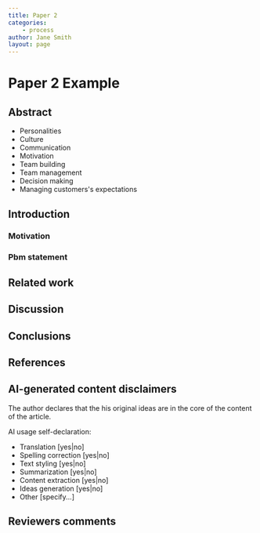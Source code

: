 ```yaml
---
title: Paper 2
categories: 
    - process
author: Jane Smith
layout: page
---
```

# Paper 2 Example

## Abstract 
* Personalities
* Culture
* Communication
* Motivation
* Team building
* Team management
* Decision making
* Managing customers's expectations

## Introduction

### Motivation

### Pbm statement

## Related work

## Discussion

## Conclusions

## References

## AI-generated content disclaimers
The author declares that the his original ideas are in the core of the content of the article.

AI usage self-declaration:
* Translation \[yes|no\]
* Spelling correction \[yes|no\]
* Text styling \[yes|no\]
* Summarization \[yes|no\]
* Content extraction \[yes|no\]
* Ideas generation \[yes|no\]
* Other \[specify...\]

## Reviewers comments